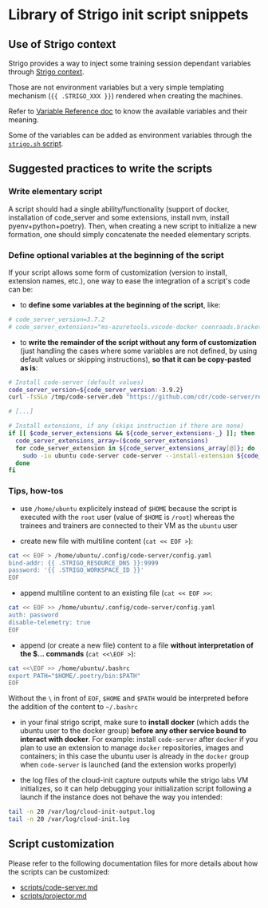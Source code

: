# Library of Strigo init script snippets

## Use of Strigo context

Strigo provides a way to inject some training session dependant variables through [Strigo context](http://help.strigo.io/en/articles/4242341-injecting-strigo-context-to-your-labs).

Those are not environment variables but a very simple templating mechanism (`{{ .STRIGO_XXX }}`) rendered when creating the machines.

Refer to [Variable Reference doc](http://help.strigo.io/en/articles/4242341-injecting-strigo-context-to-your-labs#variable-reference) to know the available variables and their meaning.

Some of the variables can be added as environment variables through the [`strigo.sh` script](scripts/strigo.sh).

## Suggested practices to write the scripts

### Write elementary script

A script should had a single ability/functionality (support of docker, installation of code_server and some extensions, install nvm, install pyenv+python+poetry).
Then, when creating a new script to initialize a new formation, one should simply concatenate the needed elementary scripts.

### Define optional variables at the beginning of the script

If your script allows some form of customization (version to install, extension names, etc.), one way to ease the integration of a script's code can be:

* to **define some variables at the beginning of the script**, like:

```sh
# code_server_version=3.7.2
# code_server_extensions="ms-azuretools.vscode-docker coenraads.bracket-pair-colorizer-2"
```

* to **write the remainder of the script without any form of customization** (just handling the cases where some variables are not defined, by using default values or skipping instructions), **so that it can be copy-pasted as is**:

```sh
# Install code-server (default values)
code_server_version=${code_server_version:-3.9.2}
curl -fsSLo /tmp/code-server.deb "https://github.com/cdr/code-server/releases/download/v${code_server_version}/code-server_${code_server_version}_amd64.deb"

# [...]

# Install extensions, if any (skips instruction if there are none)
if [[ $code_server_extensions && ${code_server_extensions-_} ]]; then
  code_server_extensions_array=($code_server_extensions)
  for code_server_extension in ${code_server_extensions_array[@]}; do
    sudo -iu ubuntu code-server code-server --install-extension ${code_server_extension}
  done
fi
```

### Tips, how-tos

* use `/home/ubuntu` explicitely instead of `$HOME` because the script is executed with the `root` user (value of `$HOME` is `/root`) whereas the trainees and trainers are connected to their VM as the `ubuntu` user

* create new file with multiline content (`cat << EOF >`):

```sh
cat << EOF > /home/ubuntu/.config/code-server/config.yaml
bind-addr: {{ .STRIGO_RESOURCE_DNS }}:9999
password: '{{ .STRIGO_WORKSPACE_ID }}'
EOF
```

* append multiline content to an existing file (`cat << EOF >>`:

```sh
cat << EOF >> /home/ubuntu/.config/code-server/config.yaml
auth: password
disable-telemetry: true
EOF
```

* append (or create a new file) content to a file **without interpretation of the $... commands** (`cat <<\EOF >`):

```sh
cat <<\EOF >> /home/ubuntu/.bashrc
export PATH="$HOME/.poetry/bin:$PATH"
EOF
```

Without the `\` in front of `EOF`, `$HOME` and `$PATH` would be interpreted before the addition of the content to `~/.bashrc`

* in your final strigo script, make sure to **install docker** (which adds the ubuntu user to the docker group) **before any other service bound to interact with docker**. For example: install `code-server` after `docker` if you plan to use an extension to manage `docker` repositories, images and containers; in this case the ubuntu user is already in the `docker` group when `code-server` is launched (and the extension works properly)

* the log files of the cloud-init capture outputs while the strigo labs VM initializes, so it can help debugging your initialization script following a launch if the instance does not behave the way you intended:

```sh
tail -n 20 /var/log/cloud-init-output.log
tail -n 20 /var/log/cloud-init.log
```

## Script customization

Please refer to the following documentation files for more details about how the scripts can be customized:

* [scripts/code-server.md](scripts/code-server.md)
* [scripts/projector.md](scripts/projector.md)
